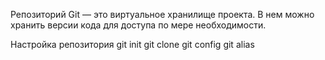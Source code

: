 Репозиторий Git — это виртуальное хранилище проекта. В нем можно хранить версии кода для доступа по мере необходимости.

Настройка репозитория
git init
git clone
git config
git alias